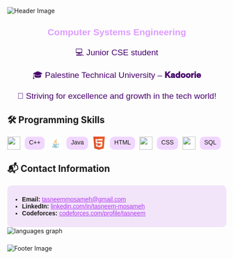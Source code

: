 
![Header Image](https://capsule-render.vercel.app/api?type=waving&color=e1c3f3&height=300&section=header&text=Hi,%20It's%20Tasneem%20Mosameh!%20%F0%9F%8D%80&fontSize=45&colorA=f2e4f9&colorB=f2e4f9&width=1000&fontColor=ffffff)

<div align="center">
    <h2 style="font-family: 'Poppins', sans-serif; color:#dd9dff;">Computer Systems Engineering</h2>
    <p style="font-family: 'Poppins', sans-serif; font-size: 1.2rem; color: #48036d;">💻 Junior CSE student</p>
    <p style="font-family: 'Poppins', sans-serif; font-size: 1.2rem; color: #48036d;">🎓 Palestine Technical University – <strong>𝐊𝐚𝐝𝐨𝐨𝐫𝐢𝐞</strong></p>
    <p style="font-family: 'Poppins', sans-serif; font-size: 1.2rem; color: #48036d;">🌱 Striving for excellence and growth in the tech world!</p>
</div>
 
## 🛠️ Programming Skills
<div style="display: flex; flex-wrap: wrap; gap: 10px;">
    <img src="https://upload.wikimedia.org/wikipedia/commons/1/18/ISO_C%2B%2B_Logo.svg" width="30px" height="30px"> <span style="background-color:#f1d7ff; padding: 5px 10px; border-radius: 10px; font-family: 'Poppins', sans-serif;">C++</span>
    <img src="java-logo.png" width="30px" height="30px"> <span style="background-color:#f1d7ff; padding: 5px 10px; border-radius: 10px; font-family: 'Poppins', sans-serif;">Java</span>
    <img src="ddddd.png"width="30px" height="30px"> <span style="background-color:#f1d7ff; padding: 5px 10px; border-radius: 10px; font-family: 'Poppins', sans-serif;">HTML</span>
    <img src="https://upload.wikimedia.org/wikipedia/commons/6/62/CSS3_logo.svg" width="30px" height="30px"> <span style="background-color:#f1d7ff; padding: 5px 10px; border-radius: 10px; font-family: 'Poppins', sans-serif;">CSS</span>
    <img src="[https://upload.wikimedia.org/wikipedia/commons/7/7e/SQL_logo.svg](https://github.com/Tasneem-IM/Tasneem-IM/blob/main/sql-server.png?raw=true)" width="30px" height="30px">
<span style="background-color:#f1d7ff; padding: 5px 10px; border-radius: 10px; font-family: 'Poppins', sans-serif;">SQL</span>

</div>

## 📬 Contact Information
<div style="background-color: #f2e4f9; padding: 10px; border-radius: 10px;">
    <ul>
        <li style="font-family: 'Poppins', sans-serif;"><strong>Email:</strong> <a href="mailto:tasneemmosameh@gmail.com" style="color: #af36f1;">tasneemmosameh@gmail.com</a></li>
        <li style="font-family: 'Poppins', sans-serif;"><strong>LinkedIn:</strong> <a href="https://www.linkedin.com/in/tasneem-mosameh-6b8702323/" style="color: #af36f1;">linkedin.com/in/tasneem-mosameh</a></li>
        <li style="font-family: 'Poppins', sans-serif;"><strong>Codeforces:</strong> <a href="https://codeforces.com/profile/mewaw88" style="color: #af36f1;">codeforces.com/profile/tasneem</a></li>
    </ul>
</div>

<div align="left">
  <img src="https://github-readme-stats.vercel.app/api/top-langs?username=Tasneem-IM&locale=en&hide_title=false&layout=compact&card_width=380&langs_count=5&theme=dracula&hide_border=false&order=2" height="260" alt="languages graph"  />
</div>

###
![Footer Image](https://capsule-render.vercel.app/api?type=waving&color=e1c3f3&height=150&section=footer&text=Stay%20Curious%20%F0%9F%91%8B&fontSize=30&colorA=f2e4f9&colorB=f2e4f9&width=1000&fontColor=ffffff)



